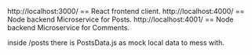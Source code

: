 <p>
http://localhost:3000/ == React frontend client.
http://localhost:4000/ == Node backend Microservice for Posts.
http://localhost:4001/ == Node backend Microservice for Comments.

inside /posts there is PostsData.js as mock local data to mess with.
</p>